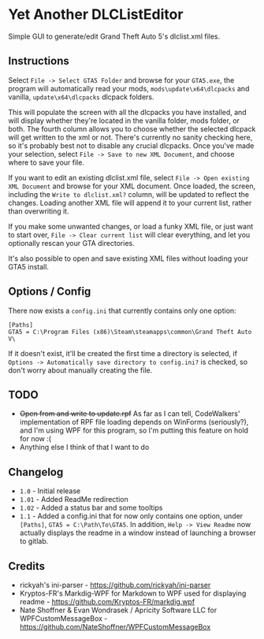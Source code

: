 # Yet Another DLCListEditor #

Simple GUI to generate/edit Grand Theft Auto 5's dlclist.xml files.

## Instructions ##

Select `File -> Select GTA5 Folder` and browse for your `GTA5.exe`, the program will automatically read your mods, `mods\update\x64\dlcpacks` and vanilla, `update\x64\dlcpacks`
dlcpack folders. 

This will populate the screen with all the dlcpacks you have installed, and will display whether they're located
in the vanilla folder, mods folder, or both. The fourth column allows you to choose whether the selected dlcpack
will get written to the xml or not. There's currently no sanity checking here, so it's probably best not to disable
any crucial dlcpacks. Once you've made your selection, select `File -> Save to new XML Document`, and choose where to save your file.

If you want to edit an existing dlclist.xml file, select `File -> Open existing XML Document` and browse for your XML document.
Once loaded, the screen, including the `Write to dlclist.xml?` column, will be updated to reflect the changes.
Loading another XML file will append it to your current list, rather than overwriting it.

If you make some unwanted changes, or load a funky XML file, or just want to start over,
 `File -> Clear current list` will clear everything, and let you optionally rescan your GTA directories.

It's also possible to open and save existing XML files without loading your GTA5 install.

## Options / Config ##

There now exists a `config.ini` that currently contains only one option:

    [Paths]
    GTA5 = C:\Program Files (x86)\Steam\steamapps\common\Grand Theft Auto V\

If it doesn't exist, it'll be created the first time a directory is selected, if
`Options -> Automatically save directory to config.ini?` is checked, so don't worry about manually
creating the file.

## TODO ##

* ~~Open from and write to update.rpf~~ As far as I can tell, CodeWalkers' implementation of RPF file loading
depends on WinForms (seriously?), and I'm using WPF for this program, so I'm putting this feature on hold for now :(
* Anything else I think of that I want to do

## Changelog ##

* `1.0` - Initial release
* `1.01` - Added ReadMe redirection
* `1.02` - Added a status bar and some tooltips
* `1.1` - Added a config.ini that for now only contains one option, under `[Paths]`, `GTA5 = C:\Path\To\GTA5`.
In addition, `Help -> View Readme` now actually displays the readme in a window instead of launching a browser to gitlab.

## Credits ##
* rickyah's ini-parser - https://github.com/rickyah/ini-parser
* Kryptos-FR's Markdig-WPF for Markdown to WPF used for displaying readme - https://github.com/Kryptos-FR/markdig.wpf
* Nate Shoffner & Evan Wondrasek / Apricity Software LLC for WPFCustomMessageBox - https://github.com/NateShoffner/WPFCustomMessageBox

